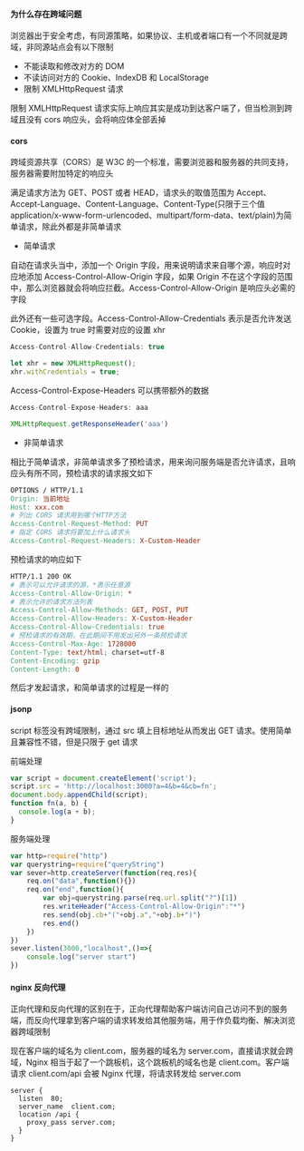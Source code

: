 #### 为什么存在跨域问题

浏览器出于安全考虑，有同源策略，如果协议、主机或者端口有一个不同就是跨域，非同源站点会有以下限制

- 不能读取和修改对方的 DOM
- 不读访问对方的 Cookie、IndexDB 和 LocalStorage
- 限制 XMLHttpRequest 请求

限制 XMLHttpRequest 请求实际上响应其实是成功到达客户端了，但当检测到跨域且没有 cors 响应头，会将响应体全部丢掉

#### cors

跨域资源共享（CORS）是 W3C 的一个标准，需要浏览器和服务器的共同支持，服务器需要附加特定的响应头

满足请求方法为 GET、POST 或者 HEAD，请求头的取值范围为 Accept、Accept-Language、Content-Language、Content-Type(只限于三个值 application/x-www-form-urlencoded、multipart/form-data、text/plain)为简单请求，除此外都是非简单请求

- 简单请求

自动在请求头当中，添加一个 Origin 字段，用来说明请求来自哪个源，响应时对应地添加 Access-Control-Allow-Origin 字段，如果 Origin 不在这个字段的范围中，那么浏览器就会将响应拦截。Access-Control-Allow-Origin 是响应头必需的字段

此外还有一些可选字段。Access-Control-Allow-Credentials 表示是否允许发送 Cookie，设置为 true 时需要对应的设置 xhr

```js
Access-Control-Allow-Credentials: true

let xhr = new XMLHttpRequest();
xhr.withCredentials = true;
```

Access-Control-Expose-Headers 可以携带额外的数据

```js
Access-Control-Expose-Headers: aaa

XMLHttpRequest.getResponseHeader('aaa')
```

- 非简单请求

相比于简单请求，非简单请求多了预检请求，用来询问服务端是否允许请求，且响应头有所不同，预检请求的请求报文如下

```makefile
OPTIONS / HTTP/1.1
Origin: 当前地址
Host: xxx.com
# 列出 CORS 请求用到哪个HTTP方法
Access-Control-Request-Method: PUT
# 指定 CORS 请求将要加上什么请求头
Access-Control-Request-Headers: X-Custom-Header
```

预检请求的响应如下

```makefile
HTTP/1.1 200 OK
# 表示可以允许请求的源，*表示任意源
Access-Control-Allow-Origin: *
# 表示允许的请求方法列表
Access-Control-Allow-Methods: GET, POST, PUT
Access-Control-Allow-Headers: X-Custom-Header
Access-Control-Allow-Credentials: true
# 预检请求的有效期，在此期间不用发出另外一条预检请求
Access-Control-Max-Age: 1728000
Content-Type: text/html; charset=utf-8
Content-Encoding: gzip
Content-Length: 0
```

然后才发起请求，和简单请求的过程是一样的

#### jsonp

script 标签没有跨域限制，通过 src 填上目标地址从而发出 GET 请求。使用简单且兼容性不错，但是只限于 get 请求

前端处理

```js
var script = document.createElement('script');
script.src = 'http://localhost:3000?a=4&b=4&cb=fn';
document.body.appendChild(script);
function fn(a, b) {
  console.log(a + b);
}
```

服务端处理

```js
var http=require("http")
var querystring=require("queryString")
var sever=http.createServer(function(req,res){
    req.on("data",function(){})
    req.on("end",function(){
        var obj=querystring.parse(req.url.split("?")[1])
        res.writeHeader("Access-Control-Allow-Origin":"*")
        res.send(obj.cb+"("+obj.a","+obj.b+")")
        res.end()
    })
})
sever.listen(3000,"localhost",()=>{
    console.log("server start")
})
```

#### nginx 反向代理

正向代理和反向代理的区别在于，正向代理帮助客户端访问自己访问不到的服务端，而反向代理拿到客户端的请求转发给其他服务端，用于作负载均衡、解决浏览器跨域限制

现在客户端的域名为 client.com，服务器的域名为 server.com，直接请求就会跨域，Nginx 相当于起了一个跳板机，这个跳板机的域名也是 client.com。客户端请求 client.com/api 会被 Nginx 代理，将请求转发给 server.com

```
server {
  listen  80;
  server_name  client.com;
  location /api {
    proxy_pass server.com;
  }
}
```
